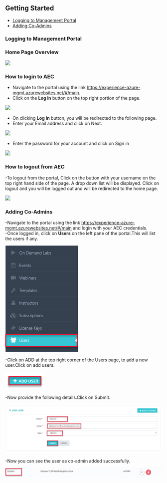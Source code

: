 ## Getting Started
 * [Logging to Management Portal](#logging-to-management-portal)
 * [Adding Co-Admins](#adding-co-admins)
 
 ### Logging to Management Portal
 ### Home Page Overview

<img src="https://github.com/Suraj2093/Azure-Experience-Centre/blob/master/Images/Portal_overview.png"/>  

### How to login to AEC
- Navigate to the portal using the link https://experience-azure-mgmt.azurewebsites.net/#/main.
- Click on the **Log In** button on the top right portion of the page.  

<img src="https://github.com/Suraj2093/Azure-Experience-Centre/blob/master/Images/portal_login.png"/>

- On clicking **Log In** button, you will be redirected to the following page.
- Enter your Email address and click on Next.

<img src="https://github.com/Suraj2093/Azure-Experience-Centre/blob/master/Images/portal_login1.png"/>

- Enter the password for your account and click on Sign in

<img src="https://github.com/Suraj2093/Azure-Experience-Centre/blob/master/Images/Login_password.png"/>

### How to logout from AEC
-To logout from the portal, Click on the button with your username on the top right hand side of the page. A drop down list will be displayed. Click on logout and you will be logged out and will be redirected to the home page.

<img src="https://github.com/Suraj2093/Azure-Experience-Centre/blob/master/Images/Logout.png"/>

### Adding Co-Admins

-Navigate to the portal using the link https://experience-azure-mgmt.azurewebsites.net/#/main and login with your AEC credentials.  
-Once logged in, click on **Users** on the left pane of the portal.This will list the users if any.

<kbd><img src="/Images/odl_Click_Users.png"/></kbd>

-Click on ADD at the top right corner of the Users page, to add a new user.Click on add users.

<kbd><img src="/Images/odl_click_adduser.png"/></kbd>

-Now provide the following details.Click  on Submit.

<kbd><img src="/Images/odl_click_submit.png"/></kbd>

-Now you can see the user as co-admin added successfully.

<kbd><img src="/Images/odl_testuser.png"/></kbd>
